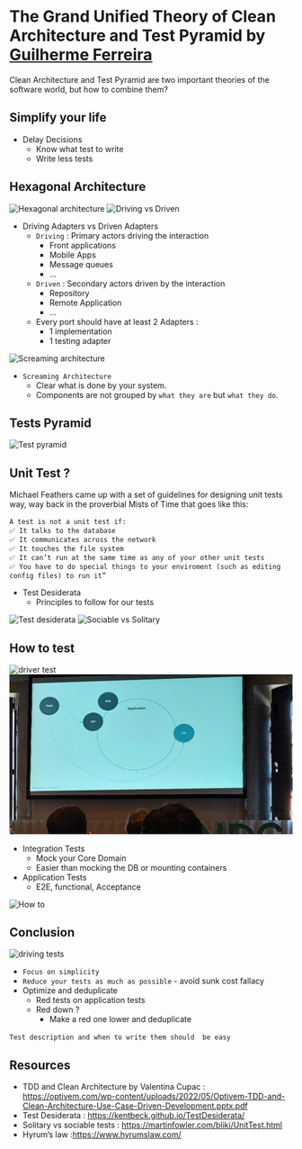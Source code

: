 # The Grand Unified Theory of Clean Architecture and Test Pyramid by [Guilherme Ferreira](https://twitter.com/gsferreira)
Clean Architecture and Test Pyramid are two important theories of the software world, but how to combine them?

## Simplify your life
- Delay Decisions
    - Know what test to write
    - Write less tests

## Hexagonal Architecture
![Hexagonal architecture](img/pyramid-clean-architecture/hexagonal.png)
![Driving vs Driven](img/pyramid-clean-architecture/1.jpg)
- Driving Adapters vs Driven Adapters
    - `Driving` : Primary actors driving the interaction
        - Front applications
        - Mobile Apps
        - Message queues
        - ...
    - `Driven` : Secondary actors driven by the interaction
        - Repository
        - Remote Application
        - ...
    - Every port should have at least 2 Adapters : 
        - 1 implementation
        - 1 testing adapter 

![Screaming architecture](img/pyramid-clean-architecture/2.jpg)

- `Screaming Architecture`
    - Clear what is done by your system.
    - Components are not grouped by `what they are` but `what they do`.

## Tests Pyramid
![Test pyramid](img/pyramid-clean-architecture/3.jpg)

## Unit Test ?
Michael Feathers came up with a set of guidelines for designing unit tests way, way back in the proverbial Mists of Time that goes like this:
```text
A test is not a unit test if:
✅ It talks to the database
✅ It communicates across the network
✅ It touches the file system
✅ It can’t run at the same time as any of your other unit tests
✅ You have to do special things to your enviroment (such as editing config files) to run it”
```
-  Test Desiderata
    - Principles to follow for our tests

![Test desiderata](img/pyramid-clean-architecture/test-desiderata.png)
![Sociable vs Solitary](img/pyramid-clean-architecture/4.png)

## How to test
![driver test](img/pyramid-clean-architecture/5.jpg)
![integration test](img/pyramid-clean-architecture/integration-tests.jpg)
- Integration Tests	
    - Mock your Core Domain
    - Easier than mocking the DB or mounting containers
- Application Tests
    - E2E, functional, Acceptance

![How to](img/pyramid-clean-architecture/7.png)

## Conclusion
![driving tests](img/pyramid-clean-architecture/8.png)

- `Focus on simplicity`
- `Reduce your tests as much as possible` - avoid sunk cost fallacy
- Optimize and deduplicate
    - Red tests on application tests
    - Red down ?
        - Make a red one lower and deduplicate

`Test description and when to write them should  be easy`

## Resources
- TDD and Clean Architecture by Valentina Cupac : https://optivem.com/wp-content/uploads/2022/05/Optivem-TDD-and-Clean-Architecture-Use-Case-Driven-Development.pptx.pdf
- Test Desiderata : https://kentbeck.github.io/TestDesiderata/
- Solitary vs sociable tests : https://martinfowler.com/bliki/UnitTest.html
- Hyrum’s law :https://www.hyrumslaw.com/
